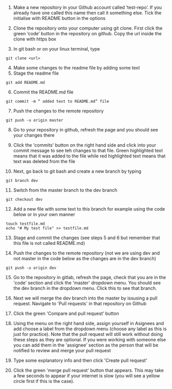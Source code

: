 1.	Make a new repository in your Github account called ‘test-repo’. If you already have one called this name then call it something else. Tick the initialise with README button in the options

2.	Clone the repository onto your computer using git clone. First click the green ‘code’ button in the repository on github. Copy the url inside the clone with https box 

3.	In git bash or on your linux terminal, type 
```
git clone <url>
```

4.	Make some changes to the readme file by adding some text 
5.	Stage the readme file 

```
git add README.md
```

6. Commit the README.md file
```
git commit -m “ added text to README.md” file 
```

7. Push the changes to the remote repository
```
git push -u origin master
```

8. Go to your repository in github, refresh the page and you should see your changes there

9. Click the 'commits' button on the right hand side and click into your commit message to see teh changes to that file. Green highlighted text means that it was added to the file while red highlighted text means that text was deleted from the file

10. Next, go back to git bash and create a new branch by typing 

```
git branch dev
```

11. Switch from the master branch to the dev branch 

```
git checkout dev 
```

12. Add a new file with some text to this branch for example using the code below or in your own manner

```
touch testfile.md
echo "# My test file" >> testfile.md
```

13. Stage and commit the changes (see steps 5 and 6 but remember that this file is not called README.md)

14. Push the changes to the remote repository (not we are using dev and not master in the code below as the changes are in the dev branch)

```
git push -u origin dev 
```

15. Go to the repository in gitlab, refresh the page, check that you are in the 'code' section and click the 'master' dropdown menu. You should see the dev branch in the dropdown menu. Click this to see that branch.

16. Next we will merge the dev branch into the master by issusing a pull request. Navigate to 'Pull requests' in that repository on Github

17. Click the green 'Compare and pull request' button

18. Using the menu on the right hand side, assign yourself in Asignees and add choose a label from the dropdown menu (choose any label as this is just for practice). Note that the pull request will still work without doing these steps as they are optional. If you were working with someone else you can add them in the 'assignee' section as the person that will be notified to review and merge your pull request

19. Type some explanatory info and then click 'Create pull request'

20. Click the green 'merge pull request' button that appears. This may take a few seconds to appear if your internet is slow (you will see a yellow circle first if this is the case). 
